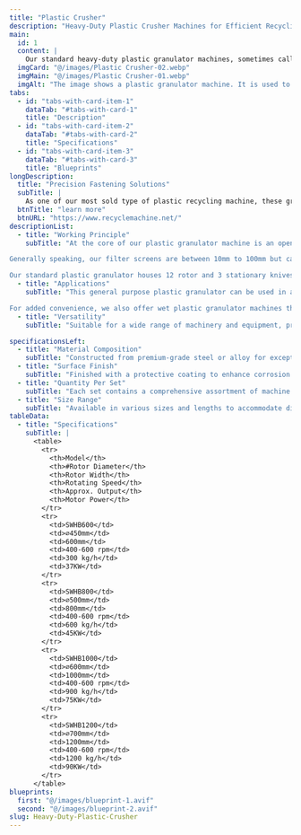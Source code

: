 ```yaml
---
title: "Plastic Crusher"
description: "Heavy-Duty Plastic Crusher Machines for Efficient Recycling"
main:
  id: 1
  content: |
    Our standard heavy-duty plastic granulator machines, sometimes called plastic crushers, are essential machines in the plastic recycling industry. These specially designed granulators are extremely durable and have the unique ability to quickly and efficiently cut various plastic streams into small uniform flakes or regrinds.
  imgCard: "@/images/Plastic Crusher-02.webp"
  imgMain: "@/images/Plastic Crusher-01.webp"
  imgAlt: "The image shows a plastic granulator machine. It is used to recycle plastic waste by breaking it down into smaller pieces. The machine has a hopper on top where the plastic waste is fed, and a chamber below where the plastic is shredded. The shredded plastic is then expelled from the machine through a discharge chute."
tabs:
  - id: "tabs-with-card-item-1"
    dataTab: "#tabs-with-card-1"
    title: "Description"
  - id: "tabs-with-card-item-2"
    dataTab: "#tabs-with-card-2"
    title: "Specifications"
  - id: "tabs-with-card-item-3"
    dataTab: "#tabs-with-card-3"
    title: "Blueprints"
longDescription:
  title: "Precision Fastening Solutions"
  subTitle: |
    As one of our most sold type of plastic recycling machine, these granulators are packaged in many of our complete recycling solutions including our popular PET bottle washing lines, plastic film recycling lines,and more.
  btnTitle: "learn more"
  btnURL: "https://www.recyclemachine.net/"
descriptionList:
  - title: "Working Principle"
    subTitle: "At the core of our plastic granulator machine is an open rotor mounted with heavy-duty knives in either a double-scissor cut or v-shape array based on your requirements. As the rotor is spun at high speeds, the rotor knives come in contact with stationary knives that are mounted within the cutting chamber. The material is continuously cut until they are small enough to pass through a screen filter.<br>

Generally speaking, our filter screens are between 10mm to 100mm but can be customized according to your requirements.<br>

Our standard plastic granulator houses 12 rotor and 3 stationary knives. All knives use only ultra durable D2 (equivalent to SDK11) high-carbon, high-chromium steel which ensures the longest usage times before requiring sharpening. All knives are easily adjustable with hydraulic assisted access to the cutting chamber."
  - title: "Applications"
    subTitle: "This general purpose plastic granulator can be used in a variety of applications for plastic recycling including but not limited to grinding plastic bottles, films, and a variety of small rigid plastics.<br>

For added convenience, we also offer wet plastic granulator machines that have additional rubber sealing and water inlet hose attached allowing a constant stream of water to be sprayed while the plastic is being cut. This helps clean the plastic scrap while keeping the blades cool during operation."
  - title: "Versatility"
    subTitle: "Suitable for a wide range of machinery and equipment, providing versatile fastening solutions for various industrial needs."

specificationsLeft:
  - title: "Material Composition"
    subTitle: "Constructed from premium-grade steel or alloy for exceptional strength and durability."
  - title: "Surface Finish"
    subTitle: "Finished with a protective coating to enhance corrosion resistance and extend service life."
  - title: "Quantity Per Set"
    subTitle: "Each set contains a comprehensive assortment of machine screws to meet diverse industrial requirements."
  - title: "Size Range"
    subTitle: "Available in various sizes and lengths to accommodate different machinery and equipment specifications."
tableData:
  - title: "Specifications"
    subTitle: |
      <table>
        <tr>
          <th>Model</th>
          <th>#Rotor Diameter</th>
          <th>Rotor Width</th>
          <th>Rotating Speed</th>
          <th>Approx. Output</th>
          <th>Motor Power</th>
        </tr>
        <tr>
          <td>SWHB600</td>
          <td>⌀450mm</td>
          <td>600mm</td>
          <td>400-600 rpm</td>
          <td>300 kg/h</td>
          <td>37KW</td>
        </tr>
        <tr>
          <td>SWHB800</td>
          <td>⌀500mm</td>
          <td>800mm</td>
          <td>400-600 rpm</td>
          <td>600 kg/h</td>
          <td>45KW</td>
        </tr>
        <tr>
          <td>SWHB1000</td>
          <td>⌀600mm</td>
          <td>1000mm</td>
          <td>400-600 rpm</td>
          <td>900 kg/h</td>
          <td>75KW</td>
        </tr>
        <tr>
          <td>SWHB1200</td>
          <td>⌀700mm</td>
          <td>1200mm</td>
          <td>400-600 rpm</td>
          <td>1200 kg/h</td>
          <td>90KW</td>
        </tr>
      </table>
blueprints:
  first: "@/images/blueprint-1.avif"
  second: "@/images/blueprint-2.avif"
slug: Heavy-Duty-Plastic-Crusher    
---
```

